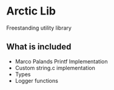 # Arctic Lib
Freestanding utility library

## What is included
* Marco Palands Printf Implementation
* Custom string.c implementation
* Types 
* Logger functions